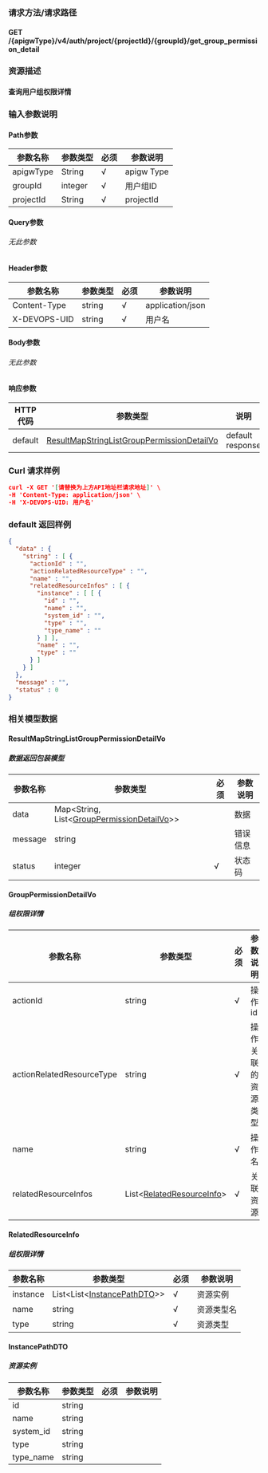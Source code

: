 ### 请求方法/请求路径
#### GET /{apigwType}/v4/auth/project/{projectId}/{groupId}/get_group_permission_detail
### 资源描述
#### 查询用户组权限详情
### 输入参数说明
#### Path参数

| 参数名称      | 参数类型    | 必须  | 参数说明       |
| --------- | ------- | --- | ---------- |
| apigwType | String  | √   | apigw Type |
| groupId   | integer | √   | 用户组ID      |
| projectId | String  | √   | projectId  |

#### Query参数
###### 无此参数
#### Header参数

| 参数名称         | 参数类型   | 必须  | 参数说明             |
| ------------ | ------ | --- | ---------------- |
| Content-Type | string | √   | application/json |
| X-DEVOPS-UID | string | √   | 用户名              |

#### Body参数
###### 无此参数
#### 响应参数

| HTTP代码  | 参数类型                                                                                      | 说明               |
| ------- | ----------------------------------------------------------------------------------------- | ---------------- |
| default | [ResultMapStringListGroupPermissionDetailVo](#ResultMapStringListGroupPermissionDetailVo) | default response |

### Curl 请求样例

```Json
curl -X GET '[请替换为上方API地址栏请求地址]' \
-H 'Content-Type: application/json' \
-H 'X-DEVOPS-UID: 用户名' 
```

### default 返回样例

```Json
{
  "data" : {
    "string" : [ {
      "actionId" : "",
      "actionRelatedResourceType" : "",
      "name" : "",
      "relatedResourceInfos" : [ {
        "instance" : [ [ {
          "id" : "",
          "name" : "",
          "system_id" : "",
          "type" : "",
          "type_name" : ""
        } ] ],
        "name" : "",
        "type" : ""
      } ]
    } ]
  },
  "message" : "",
  "status" : 0
}
```

### 相关模型数据
#### ResultMapStringListGroupPermissionDetailVo
##### 数据返回包装模型

| 参数名称    | 参数类型                                                                   | 必须  | 参数说明 |
| ------- | ---------------------------------------------------------------------- | --- | ---- |
| data    | Map<String, List<[GroupPermissionDetailVo](#GroupPermissionDetailVo)>> |     | 数据   |
| message | string                                                                 |     | 错误信息 |
| status  | integer                                                                | √   | 状态码  |

#### GroupPermissionDetailVo
##### 组权限详情

| 参数名称                      | 参数类型                                              | 必须  | 参数说明      |
| ------------------------- | ------------------------------------------------- | --- | --------- |
| actionId                  | string                                            | √   | 操作id      |
| actionRelatedResourceType | string                                            | √   | 操作关联的资源类型 |
| name                      | string                                            | √   | 操作名       |
| relatedResourceInfos      | List<[RelatedResourceInfo](#RelatedResourceInfo)> | √   | 关联资源      |

#### RelatedResourceInfo
##### 组权限详情

| 参数名称     | 参数类型                                            | 必须  | 参数说明  |
| -------- | ----------------------------------------------- | --- | ----- |
| instance | List<List<[InstancePathDTO](#InstancePathDTO)>> | √   | 资源实例  |
| name     | string                                          | √   | 资源类型名 |
| type     | string                                          | √   | 资源类型  |

#### InstancePathDTO
##### 资源实例

| 参数名称      | 参数类型   | 必须  | 参数说明 |
| --------- | ------ | --- | ---- |
| id        | string |     |      |
| name      | string |     |      |
| system_id | string |     |      |
| type      | string |     |      |
| type_name | string |     |      |

 
